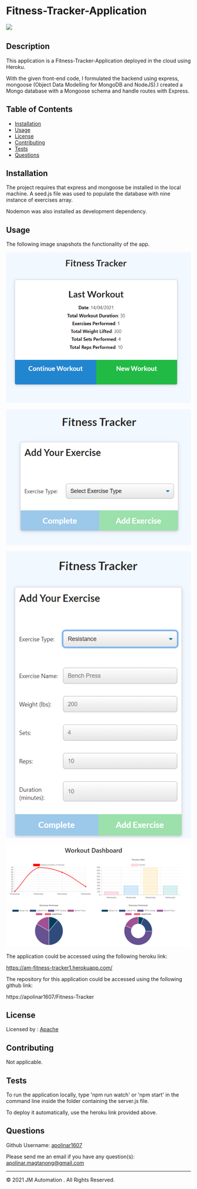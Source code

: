 # Fitness-Tracker-Application

  ![](https://img.shields.io/badge/license-Apache-blue)

  ## Description 
  
  This application is a Fitness-Tracker-Application deployed in the cloud using Heroku.

  With the given front-end code, I formulated the backend using express, mongoose (Object Data Modelling for MongoDB and NodeJS).I created a Mongo database with a Mongoose schema and handle routes with Express.
  
  
  ## Table of Contents
  
  * [Installation](#installation)
  * [Usage](#usage)
  * [License](#license)
  * [Contributing](#contributing)
  * [Tests](#tests)
  * [Questions](#questions)
  
  
  ## Installation
  
  The project requires that express and mongoose be installed in the local machine. A seed.js file was used to populate the database with nine instance of exercises array.

  Nodemon was also installed as development dependency.
  
  
  ## Usage 
  
  The following image snapshots the functionality of the app.

  ![](./public/img/welcome1.PNG)

  ![](./public/img/add-exercise1.PNG)

  ![](./public/img/add-exercise2.PNG)

  ![](./public/img/workout-dashboard.PNG)

  
  The application could be accessed using the following heroku link:

  https://am-fitness-tracker1.herokuapp.com/


  The repository for this application could be accessed using the following github link:

  https://apolinar1607/Fitness-Tracker

  
  
  ## License
  
  Licensed by : [Apache](./utils/license-Apache)
  
  
  ## Contributing
  
  Not applicable.
  
  ## Tests

  To run the application locally, type 'npm run watch' or 'npm start' in the command line inside the folder containing the server.js file.
  
  To deploy it automatically, use the heroku link provided above.


  ## Questions
  
  Github Username: 
  [apolinar1607](https://github.com/apolinar1607)

  Please send me an email if you have any question(s): 
  apolinar.magtanong@gmail.com
  
  


  ---
  © 2021 JM Automation . All Rights Reserved.

